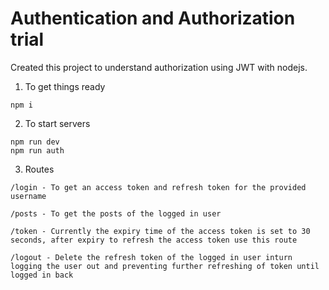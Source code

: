 # Authentication and Authorization trial

Created this project to understand authorization using JWT with nodejs.

1. To get things ready
```
npm i
```

2. To start servers
```
npm run dev
npm run auth
```

3. Routes
```
/login - To get an access token and refresh token for the provided username

/posts - To get the posts of the logged in user

/token - Currently the expiry time of the access token is set to 30 seconds, after expiry to refresh the access token use this route

/logout - Delete the refresh token of the logged in user inturn logging the user out and preventing further refreshing of token until logged in back
```
